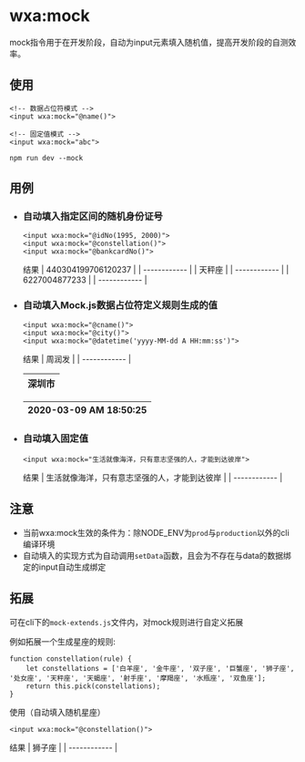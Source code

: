 # wxa:mock

mock指令用于在开发阶段，自动为input元素填入随机值，提高开发阶段的自测效率。

## 使用
```
<!-- 数据占位符模式 -->
<input wxa:mock="@name()">

<!-- 固定值模式 -->
<input wxa:mock="abc">
```

`npm run dev --mock`

## 用例
- ### 自动填入指定区间的随机身份证号
    ```
    <input wxa:mock="@idNo(1995, 2000)">
    <input wxa:mock="@constellation()">
    <input wxa:mock="@bankcardNo()">
    ```
    结果
    | 440304199706120237 |
    | ------------ |
    | 天秤座 |
    | ------------ |
    | 6227004877233   |
    | ------------ |

- ### 自动填入Mock.js数据占位符定义规则生成的值
    ```
    <input wxa:mock="@cname()">
    <input wxa:mock="@city()">
    <input wxa:mock="@datetime('yyyy-MM-dd A HH:mm:ss')">
    ```
    结果
    | 周润发 |
    | ------------ |

    | 深圳市 |
    | ------------ |

    | 2020-03-09 AM 18:50:25 |
    | ------------ |

- ### 自动填入固定值
    ```
    <input wxa:mock="生活就像海洋，只有意志坚强的人，才能到达彼岸">
    ```
    结果
    | 生活就像海洋，只有意志坚强的人，才能到达彼岸 |
    | ------------ |

## 注意
- 当前wxa:mock生效的条件为：除NODE_ENV为`prod`与`production`以外的cli编译环境
- 自动填入的实现方式为自动调用`setData`函数，且会为不存在与data的数据绑定的input自动生成绑定


## 拓展
可在cli下的`mock-extends.js`文件内，对mock规则进行自定义拓展

例如拓展一个生成星座的规则:
```
function constellation(rule) {
    let constellations = ['白羊座', '金牛座', '双子座', '巨蟹座', '狮子座', '处女座', '天秤座', '天蝎座', '射手座', '摩羯座', '水瓶座', '双鱼座'];
    return this.pick(constellations);
}
```
使用（自动填入随机星座）
```
<input wxa:mock="@constellation()">
```
结果
| 狮子座 |
| ------------ |
